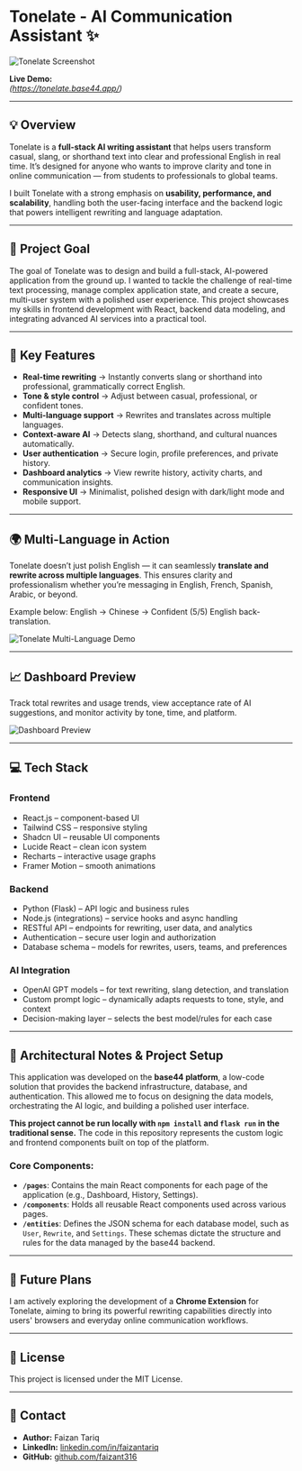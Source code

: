 # Tonelate - AI Communication Assistant ✨

![Tonelate Screenshot](https://github.com/user-attachments/assets/8a02b57e-f88c-433b-8075-e016455521ea)

**Live Demo:**  
*(https://tonelate.base44.app/)*

---

## 💡 Overview

Tonelate is a **full-stack AI writing assistant** that helps users transform casual, slang, or shorthand text into clear and professional English in real time.
It’s designed for anyone who wants to improve clarity and tone in online communication — from students to professionals to global teams.

I built Tonelate with a strong emphasis on **usability, performance, and scalability**, handling both the user-facing interface and the backend logic that powers intelligent rewriting and language adaptation.

---

## 🎯 Project Goal

The goal of Tonelate was to design and build a full-stack, AI-powered application from the ground up. I wanted to tackle the challenge of real-time text processing, manage complex application state, and create a secure, multi-user system with a polished user experience. This project showcases my skills in frontend development with React, backend data modeling, and integrating advanced AI services into a practical tool.

---

## 🚀 Key Features

-   **Real-time rewriting** → Instantly converts slang or shorthand into professional, grammatically correct English.
-   **Tone & style control** → Adjust between casual, professional, or confident tones.
-   **Multi-language support** → Rewrites and translates across multiple languages.
-   **Context-aware AI** → Detects slang, shorthand, and cultural nuances automatically.
-   **User authentication** → Secure login, profile preferences, and private history.
-   **Dashboard analytics** → View rewrite history, activity charts, and communication insights.
-   **Responsive UI** → Minimalist, polished design with dark/light mode and mobile support.

---

## 🌍 Multi-Language in Action

Tonelate doesn’t just polish English — it can seamlessly **translate and rewrite across multiple languages**.
This ensures clarity and professionalism whether you’re messaging in English, French, Spanish, Arabic, or beyond.

Example below: English → Chinese → Confident (5/5) English back-translation.  

![Tonelate Multi-Language Demo](https://github.com/user-attachments/assets/04069f3a-9269-4e16-a9df-e32c84813497)

---

## 📈 Dashboard Preview

Track total rewrites and usage trends, view acceptance rate of AI suggestions, and monitor activity by tone, time, and platform.

<!-- Add a screenshot of your application's dashboard here. -->
![Dashboard Preview](https://github.com/user-attachments/assets/6ed716f8-bac1-4633-b7a9-d19ae43bcc10)

---

## 💻 Tech Stack

### **Frontend**

-   React.js – component-based UI
-   Tailwind CSS – responsive styling
-   Shadcn UI – reusable UI components
-   Lucide React – clean icon system
-   Recharts – interactive usage graphs
-   Framer Motion – smooth animations

### **Backend**

-   Python (Flask) – API logic and business rules
-   Node.js (integrations) – service hooks and async handling
-   RESTful API – endpoints for rewriting, user data, and analytics
-   Authentication – secure user login and authorization
-   Database schema – models for rewrites, users, teams, and preferences

### **AI Integration**

-   OpenAI GPT models – for text rewriting, slang detection, and translation
-   Custom prompt logic – dynamically adapts requests to tone, style, and context
-   Decision-making layer – selects the best model/rules for each case

---

## 🔧 Architectural Notes & Project Setup

This application was developed on the **base44 platform**, a low-code solution that provides the backend infrastructure, database, and authentication. This allowed me to focus on designing the data models, orchestrating the AI logic, and building a polished user interface.

**This project cannot be run locally with `npm install` and `flask run` in the traditional sense.** The code in this repository represents the custom logic and frontend components built on top of the platform.

### **Core Components:**

-   **`/pages`**: Contains the main React components for each page of the application (e.g., Dashboard, History, Settings).
-   **`/components`**: Holds all reusable React components used across various pages.
-   **`/entities`**: Defines the JSON schema for each database model, such as `User`, `Rewrite`, and `Settings`. These schemas dictate the structure and rules for the data managed by the base44 backend.

---

## 🚀 Future Plans

I am actively exploring the development of a **Chrome Extension** for Tonelate, aiming to bring its powerful rewriting capabilities directly into users' browsers and everyday online communication workflows.

---

## 📄 License

This project is licensed under the MIT License.

---

## 📧 Contact

-   **Author:** Faizan Tariq
-   **LinkedIn:** [linkedin.com/in/faizantariq](https://www.linkedin.com/in/faizantariq)
-   **GitHub:** [github.com/faizant316](https://github.com/faizant316)
